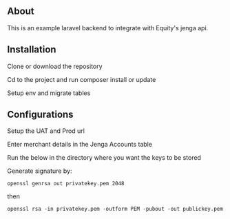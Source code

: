 ## About 

This is an example laravel backend to integrate with Equity's jenga api.

## Installation

Clone or download the repository

Cd to the project and run composer install or update

Setup env and migrate tables


## Configurations

Setup the UAT and Prod url

Enter merchant details in the Jenga Accounts table

Run the below in the directory where you want the keys to be stored

Generate signature by:

    openssl genrsa out privatekey.pem 2048

then

    openssl rsa -in privatekey.pem -outform PEM -pubout -out publickey.pem


